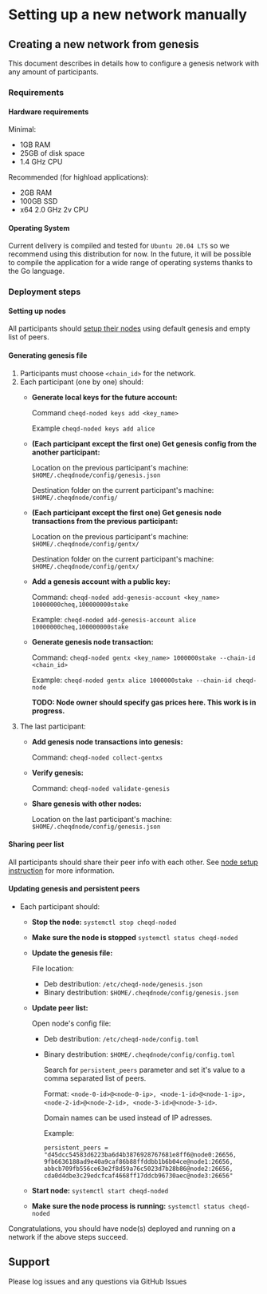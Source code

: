 # Setting up a new network manually

## Creating a new network from genesis

This document describes in details how to configure a genesis network with any amount of participants.

### Requirements

#### Hardware requirements

Minimal:

* 1GB RAM
* 25GB of disk space
* 1.4 GHz CPU

Recommended (for highload applications):

* 2GB RAM
* 100GB SSD
* x64 2.0 GHz 2v CPU

#### Operating System

Current delivery is compiled and tested for `Ubuntu 20.04 LTS` so we recommend using this distribution for now. In the future, it will be possible to compile the application for a wide range of operating systems thanks to the Go language.

### Deployment steps

#### Setting up nodes

All participants should [setup their nodes](../setup-and-configure/README.md) using default genesis and empty list of peers.

#### Generating genesis file

1. Participants must choose `<chain_id>` for the network.
2. Each participant (one by one) should:
   * **Generate local keys for the future account:**

     Command `cheqd-noded keys add <key_name>`

     Example `cheqd-noded keys add alice`

   * **(Each participant except the first one) Get genesis config from the another participant:**

     Location on the previous participant's machine: `$HOME/.cheqdnode/config/genesis.json`

     Destination folder on the current participant's machine: `$HOME/.cheqdnode/config/`

   * **(Each participant except the first one) Get genesis node transactions from the previous participant:**

     Location on the previous participant's machine: `$HOME/.cheqdnode/config/gentx/`

     Destination folder on the current participant's machine: `$HOME/.cheqdnode/config/gentx/`

   * **Add a genesis account with a public key:**

     Command: `cheqd-noded add-genesis-account <key_name> 10000000cheq,100000000stake`

     Example: `cheqd-noded add-genesis-account alice 10000000cheq,100000000stake`

   * **Generate genesis node transaction:**

     Command: `cheqd-noded gentx <key_name> 1000000stake --chain-id <chain_id>`

     Example: `cheqd-noded gentx alice 1000000stake --chain-id cheqd-node`

     **TODO: Node owner should specify gas prices here. This work is in progress.**
3. The last participant:
   * **Add genesis node transactions into genesis:**

     Command: `cheqd-noded collect-gentxs`

   * **Verify genesis:**

     Command: `cheqd-noded validate-genesis`

   * **Share genesis with other nodes:**

     Location on the last participant's machine: `$HOME/.cheqdnode/config/genesis.json`

#### Sharing peer list

All participants should share their peer info with each other. See [node setup instruction](../setup-and-configure/README.md) for more information.

#### Updating genesis and persistent peers

* Each participant should:
  * **Stop the node:** `systemctl stop cheqd-noded`
  * **Make sure the node is stopped** `systemctl status cheqd-noded`
  * **Update the genesis file:**

    File location:

    * Deb destribution: `/etc/cheqd-node/genesis.json`
    * Binary destribution: `$HOME/.cheqdnode/config/genesis.json`

  * **Update peer list:**

    Open node's config file:

    * Deb destribution: `/etc/cheqd-node/config.toml`
    * Binary destribution: `$HOME/.cheqdnode/config/config.toml`

      Search for `persistent_peers` parameter and set it's value to a comma separated list of peers.

      Format: `<node-0-id>@<node-0-ip>, <node-1-id>@<node-1-ip>, <node-2-id>@<node-2-id>, <node-3-id>@<node-3-id>`.

      Domain names can be used instead of IP adresses.

      Example:

      ```text
      persistent_peers = "d45dcc54583d6223ba6d4b3876928767681e8ff6@node0:26656, 9fb6636188ad9e40a9caf86b88ffddbb1b6b04ce@node1:26656, abbcb709fb556ce63e2f8d59a76c5023d7b28b86@node2:26656, cda0d4dbe3c29edcfcaf4668ff17ddcb96730aec@node3:26656"
      ```

  * **Start node:** `systemctl start cheqd-noded`
  * **Make sure the node process is running:** `systemctl status cheqd-noded`

Congratulations, you should have node(s) deployed and running on a network if the above steps succeed.

## Support

Please log issues and any questions via GitHub Issues

